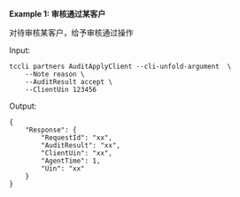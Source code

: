 **Example 1: 审核通过某客户**

对待审核某客户，给予审核通过操作

Input: 

```
tccli partners AuditApplyClient --cli-unfold-argument  \
    --Note reason \
    --AuditResult accept \
    --ClientUin 123456
```

Output: 
```
{
    "Response": {
        "RequestId": "xx",
        "AuditResult": "xx",
        "ClientUin": "xx",
        "AgentTime": 1,
        "Uin": "xx"
    }
}
```

